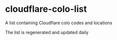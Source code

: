 # cloudflare-colo-list
A list containing Cloudflare colo codes and locations
  
The list is regenerated and updated daily
